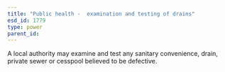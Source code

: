```yaml
---
title: "Public health -  examination and testing of drains"
esd_id: 1779
type: power
parent_id:  
---
```


A local authority may examine and test any sanitary convenience, drain, private sewer or cesspool believed to be defective.

